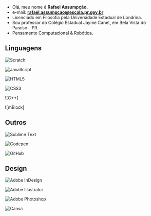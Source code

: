 - Olá, meu nome é **Rafael Assumpção.**
- e-mail: **rafael.assumpcao@escola.pr.gov.br**
- Licenciado em Filosofia pela Universidade Estadual de Londrina.
- Sou professor do Colégio Estadual Jayme Canet, em Bela Vista do Paraíso - PR.
- Pensamento Computacional & Robótica.

## Linguagens

![Scratch](https://img.shields.io/badge/Scratch-4D97FF?style=for-the-badge&logo=Scratch&logoColor=white)

![JavaScript](https://img.shields.io/badge/JavaScript-323330?style=for-the-badge&logo=javascript&logoColor=F7DF1E)

![HTML5](https://img.shields.io/badge/HTML5-E34F26?style=for-the-badge&logo=html5&logoColor=white)

![CSS3](https://img.shields.io/badge/CSS3-1572B6?style=for-the-badge&logo=css3&logoColor=white)

![C++]

![mBlock]

## Outros

![Sublime Text](https://img.shields.io/badge/sublime_text-%23575757.svg?&style=for-the-badge&logo=sublime-text&logoColor=important)

![Codepen](https://img.shields.io/badge/Codepen-000000?style=for-the-badge&logo=codepen&logoColor=white)

![GitHub](https://img.shields.io/badge/GitHub-100000?style=for-the-badge&logo=github&logoColor=white)

## Design

![Adobe InDesign](https://img.shields.io/badge/Adobe%20InDesign-FF3366?style=for-the-badge&logo=Adobe%20InDesign&logoColor=white)

![Adobe Illustrator](https://img.shields.io/badge/Adobe%20Illustrator-FF9A00?style=for-the-badge&logo=adobe%20illustrator&logoColor=white)

![Adobe Photoshop](https://img.shields.io/badge/Adobe%20Photoshop-31A8FF?style=for-the-badge&logo=Adobe%20Photoshop&logoColor=black)

![Canva](https://img.shields.io/badge/Canva-%2300C4CC.svg?&style=for-the-badge&logo=Canva&logoColor=white)

<!---
professorrafael1/professorrafael1 is a ✨ special ✨ repository because its `README.md` (this file) appears on your GitHub profile.
You can click the Preview link to take a look at your changes.
--- [
](https://img.shields.io/badge/Adobe%20InDesign-FF3366?style=for-the-badge&logo=Adobe%20InDesign&logoColor=white)

![Adobe Ilus]

